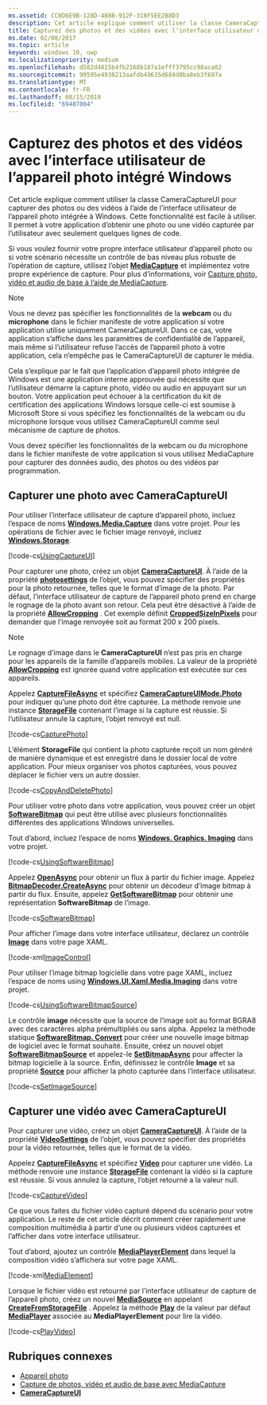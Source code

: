 ```yaml
---
ms.assetid: CC0D6E9B-128D-488B-912F-318F5EE2B8D3
description: Cet article explique comment utiliser la classe CameraCaptureUI pour capturer des photos ou des vidéos à l’aide de l’interface utilisateur de l’appareil photo intégrée à Windows.
title: Capturez des photos et des vidéos avec l’interface utilisateur de l’appareil photo intégré Windows
ms.date: 02/08/2017
ms.topic: article
keywords: windows 10, uwp
ms.localizationpriority: medium
ms.openlocfilehash: d582d4815b4fb2168b187a1efff3795cc98aca02
ms.sourcegitcommit: 99595e4938213aafdb49635d684d8ba8eb3f697a
ms.translationtype: MT
ms.contentlocale: fr-FR
ms.lasthandoff: 08/15/2019
ms.locfileid: "69487804"
---
```

# <a name="capture-photos-and-video-with-the-windows-built-in-camera-ui"></a>Capturez des photos et des vidéos avec l’interface utilisateur de l’appareil photo intégré Windows



Cet article explique comment utiliser la classe CameraCaptureUI pour capturer des photos ou des vidéos à l’aide de l’interface utilisateur de l’appareil photo intégrée à Windows. Cette fonctionnalité est facile à utiliser. Il permet à votre application d’obtenir une photo ou une vidéo capturée par l’utilisateur avec seulement quelques lignes de code.

Si vous voulez fournir votre propre interface utilisateur d’appareil photo ou si votre scénario nécessite un contrôle de bas niveau plus robuste de l’opération de capture, utilisez l’objet [**MediaCapture**](https://docs.microsoft.com/uwp/api/Windows.Media.Capture.MediaCapture) et implémentez votre propre expérience de capture. Pour plus d’informations, voir [Capture photo, vidéo et audio de base à l’aide de MediaCapture](basic-photo-video-and-audio-capture-with-MediaCapture.md).

> [!NOTE]
> Vous ne devez pas spécifier les fonctionnalités de la **webcam** ou du **microphone** dans le fichier manifeste de votre application si votre application utilise uniquement CameraCaptureUI. Dans ce cas, votre application s’affiche dans les paramètres de confidentialité de l’appareil, mais même si l’utilisateur refuse l’accès de l’appareil photo à votre application, cela n’empêche pas le CameraCaptureUI de capturer le média. <p>Cela s’explique par le fait que l’application d’appareil photo intégrée de Windows est une application interne approuvée qui nécessite que l’utilisateur démarre la capture photo, vidéo ou audio en appuyant sur un bouton. Votre application peut échouer à la certification du kit de certification des applications Windows lorsque celle-ci est soumise à Microsoft Store si vous spécifiez les fonctionnalités de la webcam ou du microphone lorsque vous utilisez CameraCaptureUI comme seul mécanisme de capture de photos.<p>
Vous devez spécifier les fonctionnalités de la webcam ou du microphone dans le fichier manifeste de votre application si vous utilisez MediaCapture pour capturer des données audio, des photos ou des vidéos par programmation.

## <a name="capture-a-photo-with-cameracaptureui"></a>Capturer une photo avec CameraCaptureUI

Pour utiliser l’interface utilisateur de capture d’appareil photo, incluez l’espace de noms [**Windows.Media.Capture**](https://docs.microsoft.com/uwp/api/Windows.Media.Capture) dans votre projet. Pour les opérations de fichier avec le fichier image renvoyé, incluez [**Windows.Storage**](https://docs.microsoft.com/uwp/api/Windows.Storage).

[!code-cs[UsingCaptureUI](./code/CameraCaptureUIWin10/cs/MainPage.xaml.cs#SnippetUsingCaptureUI)]

Pour capturer une photo, créez un objet [**CameraCaptureUI**](https://docs.microsoft.com/uwp/api/Windows.Media.Capture.CameraCaptureUI). À l’aide de la propriété [**photosettings**](https://docs.microsoft.com/uwp/api/windows.media.capture.cameracaptureui.photosettings) de l’objet, vous pouvez spécifier des propriétés pour la photo retournée, telles que le format d’image de la photo. Par défaut, l’interface utilisateur de capture de l’appareil photo prend en charge le rognage de la photo avant son retour. Cela peut être désactivé à l’aide de la propriété [**AllowCropping**](https://docs.microsoft.com/uwp/api/windows.media.capture.cameracaptureuiphotocapturesettings.allowcropping) . Cet exemple définit [**CroppedSizeInPixels**](https://docs.microsoft.com/uwp/api/windows.media.capture.cameracaptureuiphotocapturesettings.croppedsizeinpixels) pour demander que l’image renvoyée soit au format 200 x 200 pixels.

> [!NOTE]
> Le rognage d’image dans le **CameraCaptureUI** n’est pas pris en charge pour les appareils de la famille d’appareils mobiles. La valeur de la propriété [**AllowCropping**](https://docs.microsoft.com/uwp/api/windows.media.capture.cameracaptureuiphotocapturesettings.allowcropping) est ignorée quand votre application est exécutée sur ces appareils.

Appelez [**CaptureFileAsync**](https://docs.microsoft.com/uwp/api/windows.media.capture.cameracaptureui.capturefileasync) et spécifiez [**CameraCaptureUIMode.Photo**](https://docs.microsoft.com/uwp/api/Windows.Media.Capture.CameraCaptureUIMode) pour indiquer qu’une photo doit être capturée. La méthode renvoie une instance [**StorageFile**](https://docs.microsoft.com/uwp/api/Windows.Storage.StorageFile) contenant l’image si la capture est réussie. Si l’utilisateur annule la capture, l’objet renvoyé est null.

[!code-cs[CapturePhoto](./code/CameraCaptureUIWin10/cs/MainPage.xaml.cs#SnippetCapturePhoto)]

L’élément **StorageFile** qui contient la photo capturée reçoit un nom généré de manière dynamique et est enregistré dans le dossier local de votre application. Pour mieux organiser vos photos capturées, vous pouvez déplacer le fichier vers un autre dossier.

[!code-cs[CopyAndDeletePhoto](./code/CameraCaptureUIWin10/cs/MainPage.xaml.cs#SnippetCopyAndDeletePhoto)]

Pour utiliser votre photo dans votre application, vous pouvez créer un objet [**SoftwareBitmap**](https://docs.microsoft.com/uwp/api/Windows.Graphics.Imaging.SoftwareBitmap) qui peut être utilisé avec plusieurs fonctionnalités différentes des applications Windows universelles.

Tout d’abord, incluez l’espace de noms [**Windows. Graphics. Imaging**](https://docs.microsoft.com/uwp/api/Windows.Graphics.Imaging) dans votre projet.

[!code-cs[UsingSoftwareBitmap](./code/CameraCaptureUIWin10/cs/MainPage.xaml.cs#SnippetUsingSoftwareBitmap)]

Appelez [**OpenAsync**](https://docs.microsoft.com/uwp/api/windows.storage.istoragefile.openasync) pour obtenir un flux à partir du fichier image. Appelez [**BitmapDecoder.CreateAsync**](https://docs.microsoft.com/uwp/api/windows.graphics.imaging.bitmapdecoder.createasync) pour obtenir un décodeur d’image bitmap à partir du flux. Ensuite, appelez [**GetSoftwareBitmap**](https://docs.microsoft.com/uwp/api/windows.graphics.imaging.bitmapdecoder.getsoftwarebitmapasync) pour obtenir une représentation **SoftwareBitmap** de l’image.

[!code-cs[SoftwareBitmap](./code/CameraCaptureUIWin10/cs/MainPage.xaml.cs#SnippetSoftwareBitmap)]

Pour afficher l’image dans votre interface utilisateur, déclarez un contrôle [**Image**](https://docs.microsoft.com/uwp/api/Windows.UI.Xaml.Controls.Image) dans votre page XAML.

[!code-xml[ImageControl](./code/CameraCaptureUIWin10/cs/MainPage.xaml#SnippetImageControl)]

Pour utiliser l’image bitmap logicielle dans votre page XAML, incluez l’espace de noms using [**Windows.UI.Xaml.Media.Imaging**](https://docs.microsoft.com/uwp/api/Windows.UI.Xaml.Media.Imaging) dans votre projet.

[!code-cs[UsingSoftwareBitmapSource](./code/CameraCaptureUIWin10/cs/MainPage.xaml.cs#SnippetUsingSoftwareBitmapSource)]

Le contrôle **image** nécessite que la source de l’image soit au format BGRA8 avec des caractères alpha prémultipliés ou sans alpha. Appelez la méthode statique [**SoftwareBitmap. Convert**](/uwp/api/windows.graphics.imaging.softwarebitmap.convert) pour créer une nouvelle image bitmap de logiciel avec le format souhaité. Ensuite, créez un nouvel objet [**SoftwareBitmapSource**](https://docs.microsoft.com/uwp/api/Windows.UI.Xaml.Media.Imaging.SoftwareBitmapSource) et appelez-le [**SetBitmapAsync**](https://docs.microsoft.com/uwp/api/windows.ui.xaml.media.imaging.softwarebitmapsource.setbitmapasync) pour affecter la bitmap logicielle à la source. Enfin, définissez le contrôle **Image** et sa propriété [**Source**](https://docs.microsoft.com/uwp/api/windows.ui.xaml.controls.image.source) pour afficher la photo capturée dans l’interface utilisateur.

[!code-cs[SetImageSource](./code/CameraCaptureUIWin10/cs/MainPage.xaml.cs#SnippetSetImageSource)]

## <a name="capture-a-video-with-cameracaptureui"></a>Capturer une vidéo avec CameraCaptureUI

Pour capturer une vidéo, créez un objet [**CameraCaptureUI**](https://docs.microsoft.com/uwp/api/Windows.Media.Capture.CameraCaptureUI). À l’aide de la propriété [**VideoSettings**](https://docs.microsoft.com/uwp/api/windows.media.capture.cameracaptureui.videosettings) de l’objet, vous pouvez spécifier des propriétés pour la vidéo retournée, telles que le format de la vidéo.

Appelez [**CaptureFileAsync**](https://docs.microsoft.com/uwp/api/windows.media.capture.cameracaptureui.capturefileasync) et spécifiez [**Video**](https://docs.microsoft.com/uwp/api/windows.media.capture.cameracaptureui.videosettings) pour capturer une vidéo. La méthode renvoie une instance [**StorageFile**](https://docs.microsoft.com/uwp/api/Windows.Storage.StorageFile) contenant la vidéo si la capture est réussie. Si vous annulez la capture, l’objet retourné a la valeur null.

[!code-cs[CaptureVideo](./code/CameraCaptureUIWin10/cs/MainPage.xaml.cs#SnippetCaptureVideo)]

Ce que vous faites du fichier vidéo capturé dépend du scénario pour votre application. Le reste de cet article décrit comment créer rapidement une composition multimédia à partir d’une ou plusieurs vidéos capturées et l’afficher dans votre interface utilisateur.

Tout d’abord, ajoutez un contrôle [**MediaPlayerElement**](https://docs.microsoft.com/uwp/api/Windows.UI.Xaml.Controls.MediaPlayerElement) dans lequel la composition vidéo s’affichera sur votre page XAML.

[!code-xml[MediaElement](./code/CameraCaptureUIWin10/cs/MainPage.xaml#SnippetMediaElement)]


Lorsque le fichier vidéo est retourné par l’interface utilisateur de capture de l’appareil photo, créez un nouvel [**MediaSource**](https://docs.microsoft.com/uwp/api/windows.media.core.mediasource) en appelant **[CreateFromStorageFile](https://docs.microsoft.com/uwp/api/windows.media.core.mediasource.createfromstoragefile)** . Appelez la méthode **[Play](https://docs.microsoft.com/uwp/api/windows.media.playback.mediaplayer.Play)** de la valeur par défaut **[MediaPlayer](https://docs.microsoft.com/uwp/api/windows.media.playback.mediaplayer)** associée au **MediaPlayerElement** pour lire la vidéo.

[!code-cs[PlayVideo](./code/CameraCaptureUIWin10/cs/MainPage.xaml.cs#SnippetPlayVideo)]
 

## <a name="related-topics"></a>Rubriques connexes

* [Appareil photo](camera.md)
* [Capture de photos, vidéo et audio de base avec MediaCapture](basic-photo-video-and-audio-capture-with-MediaCapture.md)
* [**CameraCaptureUI**](https://docs.microsoft.com/uwp/api/Windows.Media.Capture.CameraCaptureUI) 
 

 





